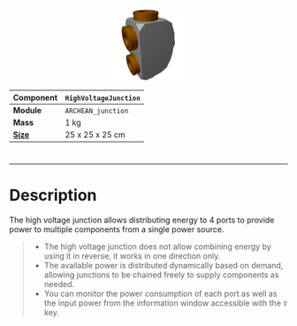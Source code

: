 <p align="center">
  <img src="HighVoltageJunction.png" />
</p>

|Component|`HighVoltageJunction`|
|---|---|
|**Module**|`ARCHEAN_junction`|
|**Mass**|1 kg|
|[**Size**](# "Based on the component's occupancy in a fixed 25cm grid.")|25 x 25 x 25 cm|
#
---

# Description
The high voltage junction allows distributing energy to 4 ports to provide power to multiple components from a single power source.

> - The high voltage junction does not allow combining energy by using it in reverse, it works in one direction only.
> - The available power is distributed dynamically based on demand, allowing junctions to be chained freely to supply components as needed.
> - You can monitor the power consumption of each port as well as the input power from the information window accessible with the `V` key.